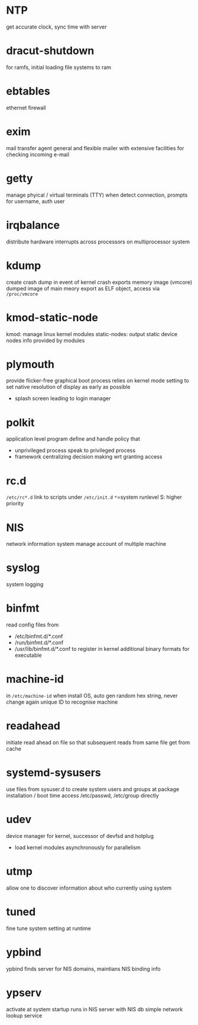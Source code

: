 # NTP
get accurate clock, sync time with server

# dracut-shutdown
for ramfs, initial loading file systems to ram

# ebtables
ethernet firewall

# exim
mail transfer agent
general and flexible mailer with extensive facilities for checking incoming e-mail

# getty
manage phyical / virtual terminals (TTY)
when detect connection, prompts for username, auth user

# irqbalance
distribute hardware interrupts across processors on multiprocessor system

# kdump
create crash dump in event of kernel crash
exports memory image (vmcore)
dumped image of main meory export as ELF object, access via `/proc/vmcore`

# kmod-static-node
kmod: manage linux kernel modules
static-nodes: output static device nodes info provided by modules 

# plymouth
provide flicker-free graphical boot process
relies on kernel mode setting to set native resolution of display as early as possible
- splash screen leading to login manager

# polkit
application level program define and handle policy that
- unprivileged process speak to privileged process
- framework centralizing decision making wrt granting access

# rc.d
`/etc/rc*.d` link to scripts under `/etc/init.d`
`*`=system runlevel
S: higher priority

# NIS
network information system
manage account of multiple machine

# syslog
system logging

# binfmt
read config files from 
  - /etc/binfmt.d/*.conf
  - /run/binfmt.d/*.conf
  - /usr/lib/binfmt.d/*.conf
to register in kernel additional binary formats for executable

# machine-id
in `/etc/machine-id`
when install OS, auto gen random hex string, never change again
unique ID to recognise machine

# readahead
initiate read ahead on file so that subsequent reads from same file get from cache

# systemd-sysusers
use files from sysuser.d to create system users and groups at package installation / boot time
access /etc/passwd, /etc/group directly

# udev
device manager for kernel, successor of devfsd and hotplug
- load kernel modules asynchronously for parallelism

# utmp
allow one to discover information about who currently using system

# tuned
fine tune system setting at runtime

# ypbind
ypbind finds server for NIS domains, maintians NIS binding info

# ypserv
activate at system startup
runs in NIS server with NIS db
simple network lookup service








